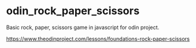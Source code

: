 # odin_rock_paper_scissors

Basic rock, paper, scissors game in javascript for odin project.

https://www.theodinproject.com/lessons/foundations-rock-paper-scissors


